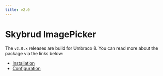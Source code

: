 ```yaml
---
title: v2.0
---
```


# Skybrud ImagePicker

The `v2.0.x` releases are build for Umbraco 8. You can read more about the package via the links below:

- [Installation](./installation.md)
- [Configuration](./configuration.md)